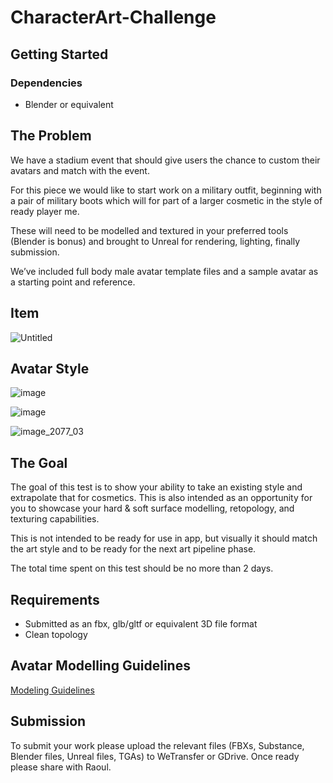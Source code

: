 # CharacterArt-Challenge

## Getting Started

### Dependencies

- Blender or equivalent

## The Problem

We have a stadium event that should give users the chance to custom their avatars and match with the event. 

For this piece we would like to start work on a military outfit, beginning with a pair of military boots which will for part of a larger cosmetic in the style of ready player me.

These will need to be modelled and textured in your preferred tools (Blender is bonus) and brought to Unreal for rendering, lighting, finally submission.

We’ve included full body male avatar template files and a sample avatar as a starting point and reference.

## Item

![Untitled](https://user-images.githubusercontent.com/33485538/170459802-758a4fb8-813d-45a3-a32d-e0fa25286902.png)

## Avatar Style
![image](https://user-images.githubusercontent.com/33485538/170460055-4b619fd7-2c7b-487a-9919-1d86861cc788.png)

![image](https://user-images.githubusercontent.com/33485538/170460147-ca44c9d4-9069-4c4e-a251-8bbc19d55c6b.png)

![image_2077_03](https://user-images.githubusercontent.com/33485538/170460163-bd984e4a-617b-4d96-94b4-9ebc2d503777.png)

## The Goal

The goal of this test is to show your ability to take an existing style and extrapolate that for cosmetics. This is also intended as an opportunity for you to showcase your hard & soft surface modelling, retopology, and texturing capabilities.


This is not intended to be ready for use in app, but visually it should match the art style and to be ready for the next art pipeline phase.

The total time spent on this test should be no more than 2 days.

## Requirements

- Submitted as an fbx, glb/gltf or equivalent 3D file format
- Clean topology

## Avatar Modelling Guidelines

[Modeling Guidelines](https://www.notion.so/Modeling-Guidelines-c55581a711334a0182acb3077d308ab6)

## Submission

To submit your work please upload the relevant files (FBXs, Substance, Blender files, Unreal files, TGAs) to WeTransfer or GDrive. Once ready please share with Raoul.
